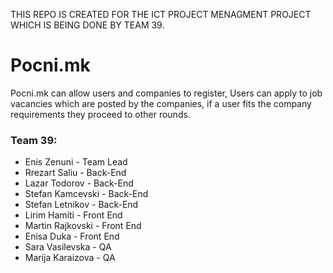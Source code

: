 THIS REPO IS CREATED FOR THE ICT PROJECT MENAGMENT PROJECT WHICH IS BEING DONE BY TEAM 39.
<h1>Pocni.mk</h1>
<p>Pocni.mk can allow users and companies to register, Users can apply to job vacancies which are posted by the companies, if a user fits the company requirements they proceed to other rounds.
</p>
<h3>
Team 39:</h3>

<UL>
<li>
Enis Zenuni - Team Lead
</li>
<li>
Rrezart Saliu - Back-End
</li>
<li>
Lazar Todorov - Back-End
</li>
<li>
Stefan Kamcevski - Back-End
</li>
<li>
Stefan Letnikov - Back-End
</li>
<li>Lirim Hamiti - Front End</li>
<li>Martin Rajkovski - Front End</li>
<li>Enisa Duka - Front End</li>
<li>Sara Vasilevska - QA</li>
<li>Marija Karaizova - QA</li>
</UL>